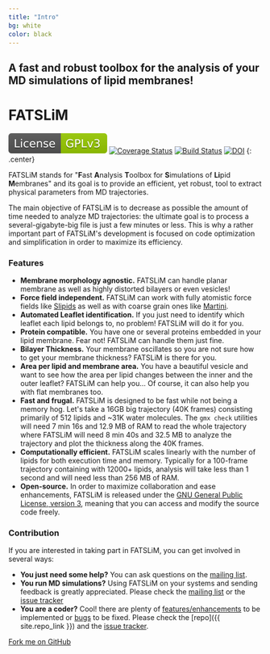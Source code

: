 ```yaml
---
title: "Intro"
bg: white
color: black
---
```


## A fast and robust toolbox for the analysis of your MD simulations of lipid membranes!

# FATSLiM

[![License](img/License-GPLv3-green.svg)](https://github.com/FATSLiM/fatslim/blob/master/LICENSE)
[![Coverage Status](https://coveralls.io/repos/github/FATSLiM/fatslim/badge.svg?branch=master)](https://coveralls.io/github/FATSLiM/fatslim?branch=master)
[![Build Status](https://travis-ci.org/FATSLiM/fatslim.svg?branch=master)](https://travis-ci.org/FATSLiM/fatslim)
[![DOI](https://zenodo.org/badge/20412/FATSLiM/fatslim.svg)](https://zenodo.org/badge/latestdoi/20412/FATSLiM/fatslim)
{: .center}

FATSLiM stands for "**F**ast **A**nalysis **T**oolbox for **S**imulations of **Li**pid **M**embranes" and its goal is to
provide an efficient, yet robust, tool to extract physical parameters from MD trajectories.

The main objective of FATSLiM is to decrease as possible the amount of time needed to
analyze MD trajectories: the ultimate goal is to process a several-gigabyte-big file is just a
few minutes or less. This is why a rather important part of FATSLiM's development is
focused on code optimization and simplification in order to maximize its efficiency.

### Features

- **Membrane morphology agnostic.** FATSLiM can handle planar membrane as well as highly distorted bilayers or even 
vesicles!
- **Force field independent.** FATSLiM can work with fully atomistic force fields like 
[Slipids](http://mmkluster.fos.su.se/slipids)
as well as with coarse grain ones like [Martini](http://md.chem.rug.nl/).
- **Automated Leaflet identification.** If you just need to identify which leaflet each lipid belongs to, no problem!
FATSLiM will do it for you.
- **Protein compatible.** You have one or several proteins embedded in your lipid membrane. Fear not! FATSLiM can handle
them just fine.
- **Bilayer Thickness.** Your membrane oscillates so you are not sure how to get your membrane thickness?
FATSLiM is there for you.
- **Area per lipid and membrane area.** You have a beautiful vesicle and want to see how the area per lipid changes
between the inner and the outer leaflet? FATSLiM can help you... Of course, it can also help you with flat membranes too.
- **Fast and frugal.** FATSLiM is designed to be fast while not being a memory hog. Let's take a 16GB big 
trajectory (40K frames) consisting primarily of 512 lipids and ~31K water molecules.
The `gmx check` utilities will need 7 min 16s and 12.9 MB of RAM to read the whole trajectory where
 FATSLiM will need 8 min 40s and 32.5 MB to analyze the trajectory and plot the thickness along the 40K frames.
- **Computationally efficient.** FATSLiM scales linearly with the number of lipids for both execution time and memory.
  Typically for a 100-frame trajectory containing with 12000+ lipids, analysis will take less than 1 second and will 
  need less than 256 MB of RAM. 
- **Open-source.** In order to maximize collaboration and ease enhancements, FATSLiM is released under the [GNU General Public License, version 3](https://github.com/FATSLiM/fatslim/blob/master/LICENSE), meaning that you can access and modify the source code freely.


### Contribution

If you are interested in taking part in FATSLiM, you can get involved in several ways:

- **You just need some help?** You can ask questions on the [mailing list](https://groups.google.com/forum/#!forum/fatslim-users).
- **You run MD simulations?** Using FATSLiM on your systems and sending feedback is greatly appreciated. Please check the [mailing list](https://groups.google.com/forum/#!forum/fatslim-users) or the [issue tracker](https://github.com/FATSLiM/fatslim/issues)
- **You are a coder?** Cool! there are plenty of [features/enhancements](https://github.com/FATSLiM/fatslim/labels/enhancement) to be implemented or [bugs](https://github.com/FATSLiM/fatslim/labels/bug) to be fixed. Please check the [repo]({{ site.repo_link }}) and the [issue tracker](https://github.com/FATSLiM/fatslim/issues).


<span id="forkongithub">
  <a href="{{ site.repo_link }}" class="bg-tag">
    Fork me on GitHub
  </a>
</span>

